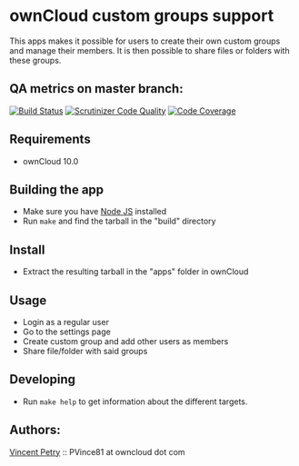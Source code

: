 # ownCloud custom groups support

This apps makes it possible for users to create their own custom groups and manage their members.
It is then possible to share files or folders with these groups.

## QA metrics on master branch:

[![Build Status](https://drone.owncloud.com/api/badges/owncloud/customgroups/status.svg?branch=master)](https://drone.owncloud.com/owncloud/customgroups)
[![Scrutinizer Code Quality](https://scrutinizer-ci.com/g/owncloud/customgroups/badges/quality-score.png?b=master)](https://scrutinizer-ci.com/g/owncloud/customgroups/?branch=master)
[![Code Coverage](https://scrutinizer-ci.com/g/owncloud/customgroups/badges/coverage.png?b=master)](https://scrutinizer-ci.com/g/owncloud/customgroups/?branch=master)

## Requirements

* ownCloud 10.0

## Building the app

* Make sure you have [Node JS](https://nodejs.org/) installed
* Run `make` and find the tarball in the "build" directory

## Install

* Extract the resulting tarball in the "apps" folder in ownCloud 

## Usage

* Login as a regular user
* Go to the settings page
* Create custom group and add other users as members
* Share file/folder with said groups

## Developing

* Run `make help` to get information about the different targets.

## Authors:

[Vincent Petry](https://github.com/PVince81/) :: PVince81 at owncloud dot com

